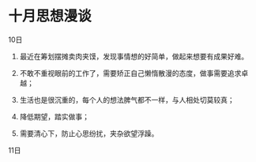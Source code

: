 # 十月思想漫谈

10日

1. 最近在筹划摆摊卖肉夹馍，发现事情想的好简单，做起来想要有成果好难。

2. 不敢不重视眼前的工作了，需要矫正自己懒惰散漫的态度，做事需要追求卓越；

3. 生活也是很沉重的，每个人的想法脾气都不一样，与人相处切莫较真；

4. 降低期望，踏实做事；

5. 需要清心下，防止心思纷扰，夹杂欲望浮躁。

11日 
